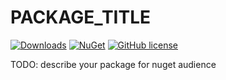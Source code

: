 # PACKAGE_TITLE

[![Downloads](https://img.shields.io/nuget/dt/Umbraco.Community.PackageStarter?color=cc9900)](https://www.nuget.org/packages/Umbraco.Community.PackageStarter/)
[![NuGet](https://img.shields.io/nuget/vpre/Umbraco.Community.PackageStarter?color=0273B3)](https://www.nuget.org/packages/Umbraco.Community.PackageStarter)
[![GitHub license](https://img.shields.io/github/license/GITHUB_USERNAME/GITHUB_REPOSITORY?color=8AB803)](https://github.com/GITHUB_USERNAME/GITHUB_REPOSITORY/blob/main/LICENSE)

TODO: describe your package for nuget audience